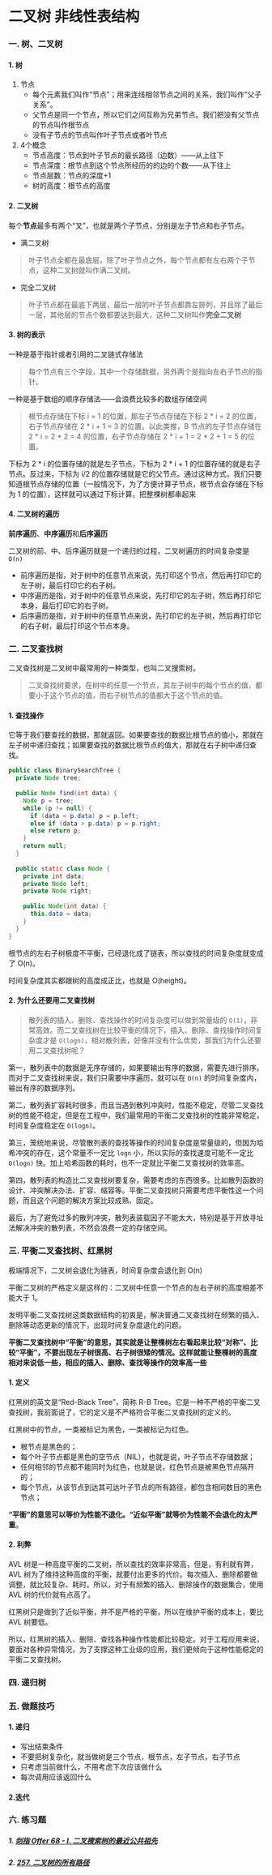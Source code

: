 # 二叉树 非线性表结构
### 一. 树、二叉树

#### 1. 树
1. 节点
    * 每个元素我们叫作“节点”；用来连线相邻节点之间的关系，我们叫作“父子关系”。
    * 父节点是同一个节点，所以它们之间互称为兄弟节点。我们把没有父节点的节点叫作根节点
    * 没有子节点的节点叫作叶子节点或者叶节点
2. 4个概念
    * 节点高度：节点到叶子节点的最长路径（边数）——从上往下
    * 节点深度：根节点到这个节点所经历的的边的个数——从下往上
    * 节点层数：节点的深度+1
    * 树的高度：根节点的高度
#### 2. 二叉树
每个**节点**最多有两个“叉”，也就是两个子节点，分别是左子节点和右子节点。
* 满二叉树
> 叶子节点全都在最底层，除了叶子节点之外，每个节点都有左右两个子节点，这种二叉树就叫作满二叉树。
* 完全二叉树

> 叶子节点都在最底下两层，最后一层的叶子节点都靠左排列，并且除了最后一层，其他层的节点个数都要达到最大，这种二叉树叫作**完全二叉树**

#### 3. 树的表示

一种是基于指针或者引用的二叉链式存储法

> 每个节点有三个字段，其中一个存储数据，另外两个是指向左右子节点的指针。

一种是基于数组的顺序存储法——会浪费比较多的数组存储空间

> 根节点存储在下标 i = 1 的位置，那左子节点存储在下标 2 * i = 2 的位置，右子节点存储在 2 * i + 1 = 3 的位置。以此类推，B 节点的左子节点存储在 2 * i = 2 * 2 = 4 的位置，右子节点存储在 2 * i + 1 = 2 * 2 + 1 = 5 的位置。

下标为 2 * i 的位置存储的就是左子节点，下标为 2 * i + 1 的位置存储的就是右子节点。反过来，下标为 i/2 的位置存储就是它的父节点。通过这种方式，我们只要知道根节点存储的位置（一般情况下，为了方便计算子节点，根节点会存储在下标为 1 的位置），这样就可以通过下标计算，把整棵树都串起来

#### 4. 二叉树的遍历

**前序遍历**、**中序遍历**和**后序遍历**

二叉树的前、中、后序遍历就是一个递归的过程，二叉树遍历的时间复杂度是 `O(n)`

- 前序遍历是指，对于树中的任意节点来说，先打印这个节点，然后再打印它的左子树，最后打印它的右子树。
- 中序遍历是指，对于树中的任意节点来说，先打印它的左子树，然后再打印它本身，最后打印它的右子树。
- 后序遍历是指，对于树中的任意节点来说，先打印它的左子树，然后再打印它的右子树，最后打印这个节点本身。



### 二. 二叉查找树

二叉查找树是二叉树中最常用的一种类型，也叫二叉搜索树。

> 二叉查找树要求，在树中的任意一个节点，其左子树中的每个节点的值，都要小于这个节点的值，而右子树节点的值都大于这个节点的值。

#### 1. 查找操作

它等于我们要查找的数据，那就返回。如果要查找的数据比根节点的值小，那就在左子树中递归查找；如果要查找的数据比根节点的值大，那就在右子树中递归查找。

```java
public class BinarySearchTree {
  private Node tree;
 
  public Node find(int data) {
    Node p = tree;
    while (p != null) {
      if (data < p.data) p = p.left;
      else if (data > p.data) p = p.right;
      else return p;
    }
    return null;
  }
 
  public static class Node {
    private int data;
    private Node left;
    private Node right;
 
    public Node(int data) {
      this.data = data;
    }
  }
}
```

根节点的左右子树极度不平衡，已经退化成了链表，所以查找的时间复杂度就变成了 O(n)。

时间复杂度其实都跟树的高度成正比，也就是 O(height)。

#### 2. 为什么还要用二叉查找树

> 散列表的插入、删除、查找操作的时间复杂度可以做到常量级的 `O(1)`，非常高效。而二叉查找树在比较平衡的情况下，插入、删除、查找操作时间复杂度才是 `O(logn)`，相对散列表，好像并没有什么优势，那我们为什么还要用二叉查找树呢？
>

第一，散列表中的数据是无序存储的，如果要输出有序的数据，需要先进行排序。而对于二叉查找树来说，我们只需要中序遍历，就可以在 `O(n)` 的时间复杂度内，输出有序的数据序列。

第二，散列表扩容耗时很多，而且当遇到散列冲突时，性能不稳定，尽管二叉查找树的性能不稳定，但是在工程中，我们最常用的平衡二叉查找树的性能非常稳定，时间复杂度稳定在 `O(logn)`。

第三，笼统地来说，尽管散列表的查找等操作的时间复杂度是常量级的，但因为哈希冲突的存在，这个常量不一定比 `logn` 小，所以实际的查找速度可能不一定比 `O(logn)` 快。加上哈希函数的耗时，也不一定就比平衡二叉查找树的效率高。

第四，散列表的构造比二叉查找树要复杂，需要考虑的东西很多。比如散列函数的设计、冲突解决办法、扩容、缩容等。平衡二叉查找树只需要考虑平衡性这一个问题，而且这个问题的解决方案比较成熟、固定。

最后，为了避免过多的散列冲突，散列表装载因子不能太大，特别是基于开放寻址法解决冲突的散列表，不然会浪费一定的存储空间。

##### 

### 三. 平衡二叉查找树、红黑树

极端情况下，二叉树会退化为链表，时间复杂度会退化到 O(n)

平衡二叉树的严格定义是这样的：二叉树中任意一个节点的左右子树的高度相差不能大于 1。

发明平衡二叉查找树这类数据结构的初衷是，解决普通二叉查找树在频繁的插入、删除等动态更新的情况下，出现时间复杂度退化的问题。

**平衡二叉查找树中“平衡”的意思，其实就是让整棵树左右看起来比较“对称”、比较“平衡”，不要出现左子树很高、右子树很矮的情况。这样就能让整棵树的高度相对来说低一些，相应的插入、删除、查找等操作的效率高一些**

#### 1. 定义

红黑树的英文是“Red-Black Tree”，简称 R-B Tree。它是一种不严格的平衡二叉查找树，我前面说了，它的定义是不严格符合平衡二叉查找树的定义的。

红黑树中的节点，一类被标记为黑色，一类被标记为红色。

- 根节点是黑色的；
- 每个叶子节点都是黑色的空节点（NIL），也就是说，叶子节点不存储数据；
- 任何相邻的节点都不能同时为红色，也就是说，红色节点是被黑色节点隔开的；
- 每个节点，从该节点到达其可达叶子节点的所有路径，都包含相同数目的黑色节点；

**“平衡”的意思可以等价为性能不退化。“近似平衡”就等价为性能不会退化的太严重**。

#### 2. 利弊

AVL 树是一种高度平衡的二叉树，所以查找的效率非常高，但是，有利就有弊，AVL 树为了维持这种高度的平衡，就要付出更多的代价。每次插入、删除都要做调整，就比较复杂、耗时。所以，对于有频繁的插入、删除操作的数据集合，使用 AVL 树的代价就有点高了。

红黑树只是做到了近似平衡，并不是严格的平衡，所以在维护平衡的成本上，要比 AVL 树要低。

所以，红黑树的插入、删除、查找各种操作性能都比较稳定。对于工程应用来说，要面对各种异常情况，为了支撑这种工业级的应用，我们更倾向于这种性能稳定的平衡二叉查找树。



### 四. 递归树



### 五. 做题技巧

#### 1. 递归

- 写出结束条件
- 不要把树复杂化，就当做树是三个节点，根节点，左子节点，右子节点
- 只考虑当前做什么，不用考虑下次应该做什么
- 每次调用应该返回什么

#### 2.迭代

### 六. 练习题

##### 1. [剑指 Offer 68 - I. 二叉搜索树的最近公共祖先](https://leetcode-cn.com/problems/er-cha-sou-suo-shu-de-zui-jin-gong-gong-zu-xian-lcof/)

##### 2. [257. 二叉树的所有路径](https://leetcode-cn.com/problems/binary-tree-paths/)